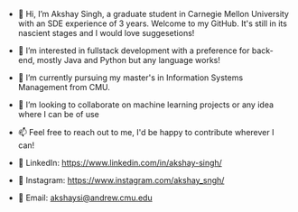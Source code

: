 - 👋 Hi, I’m Akshay Singh, a graduate student in Carnegie Mellon University with an SDE experience of 3 years. Welcome to my GitHub. It's still in its nascient stages and I would love suggesetions!
- 👀 I’m interested in fullstack development with a preference for back-end, mostly Java and Python but any language works!
- 🌱 I’m currently pursuing my master's in Information Systems Management from CMU.
- 💞️ I’m looking to collaborate on machine learning projects or any idea where I can be of use
- 📫 Feel free to reach out to me, I'd be happy to contribute wherever I can!

- 👔 LinkedIn: https://www.linkedin.com/in/akshay-singh/
- 📱 Instagram: https://www.instagram.com/akshay_sngh/
- 📧 Email: akshaysi@andrew.cmu.edu

<!---
akshay-sngh/akshay-sngh is a ✨ special ✨ repository because its `README.md` (this file) appears on your GitHub profile.
You can click the Preview link to take a look at your changes.
--->
